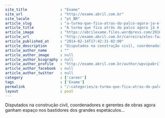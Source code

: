 ```yaml
---
site_title               : "Exame"
site_url                 : "http://exame.abril.com.br"
site_locale              : "pt_BR"
article_slug             : "a-turma-que-fica-atras-do-palco-agora-ja-e-bem-valorizada"
article_title            : "A turma que fica atrás do palco agora já é bem valorizada"
article_image            : "https://abrilexame.files.wordpress.com/2016/09/size_960_16_9_rockinrio5.jpg?quality=70&strip=all&w=960"
article_url              : "http://exame.abril.com.br/carreira/eles-fazem-o-show-acontecer/"
article_published_at     : "2014-02-14T17:42:31-02:00"
article_description      : "Disputados na construção civil, coordenadores e gerentes de obras agora ganham espaço nos bastidores dos grandes espetáculos..."
article_author_name      : ""
article_author_image     : null
article_author_biography : null
article_author_profile   : "http://exame.abril.com.br/author/wpvipabril/"
article_author_facebook  : null
article_author_twitter   : null
category                 : ['career']
tags                     : ['Exame']
permalink                : "/:categories/a-turma-que-fica-atras-do-palco-agora-ja-e-bem-valorizada/"
layout                   : post
---
```


Disputados na construção civil, coordenadores e gerentes de obras agora ganham espaço nos bastidores dos grandes espetáculos...
